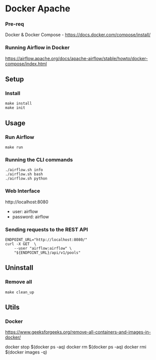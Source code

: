 # Docker Apache

### Pre-req

Docker & Docker Compose - https://docs.docker.com/compose/install/

### Running Airflow in Docker

https://airflow.apache.org/docs/apache-airflow/stable/howto/docker-compose/index.html

## Setup

### Install

```
make install
make init
```

## Usage

### Run Airflow

```
make run
```

### Running the CLI commands
```
./airflow.sh info
./airflow.sh bash
./airflow.sh python
```

### Web Interface

http://localhost:8080

* user: airflow 
* password: airflow

###  Sending requests to the REST API

```
ENDPOINT_URL="http://localhost:8080/"
curl -X GET  \
    --user "airflow:airflow" \
    "${ENDPOINT_URL}/api/v1/pools"
```    

## Uninstall

### Remove all

```
make clean_up
```

## Utils

### Docker

https://www.geeksforgeeks.org/remove-all-containers-and-images-in-docker/

docker stop $(docker ps -aq)
docker rm $(docker ps -aq)
docker rmi $(docker images -q)
